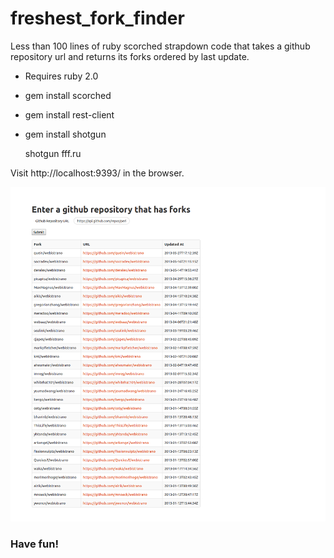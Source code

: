 freshest_fork_finder
====================

Less than 100 lines of ruby scorched strapdown code that takes a github repository url and returns its forks ordered by last update.

* Requires ruby 2.0
* gem install scorched
* gem install rest-client
* gem install shotgun

    shotgun fff.ru

Visit http://localhost:9393/ in the browser.

![github.com Freshest Fork Finder](https://github.com/davidthewatson/freshest_fork_finder/raw/master/freshest_fork_finder.png)

### Have fun!
